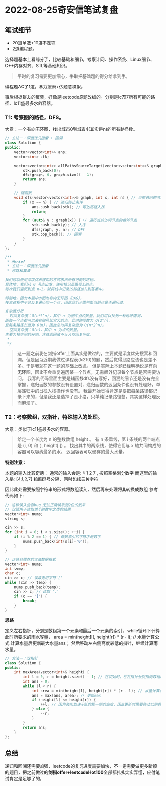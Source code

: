 # 2022-08-25奇安信笔试复盘

## 笔试细节
- 20道单选+10道不定项
- 2道编程题。

选择题基本上看缘分了，比较基础和细节，考察计网、操作系统、Linux细节、C++内存对齐、STL等基础知识。

> 平时的复习需要更加细心，争取把基础题的得分给拿到手。

编程题AC了1道，暴力搜索+依题意模拟。

事后根据群友的反馈，好像是leetcode原题改编的。分别是lc797所有可能的路径、lc11盛最多水的容器。

### T1: 考察图的路径，DFS。
大意：一个有向无环图，找出城市0到城市4(其实是n)的所有路径数。

```cpp
// 方法一：深度优先搜索 + 回溯
class Solution {
public:
    vector<vector<int>> ans;
    vector<int> stk;

    vector<vector<int>> allPathsSourceTarget(vector<vector<int>>& graph) {
        stk.push_back(0);
        dfs(graph, 0, graph.size() - 1);
        return ans;
    }

    // 辅函数
    void dfs(vector<vector<int>>& graph, int x, int n) { // 当前访问的节点
        if (x == n) { // 递归终止条件
            ans.push_back(stk); // 可达路径入栈
            return;
        }
        for (auto& y : graph[x]) { // 遍历当前访问节点的相邻节点
            stk.push_back(y); // 入栈
            dfs(graph, y, n); // DFS
            stk.pop_back(); // 回溯
        }
    }
};

/**
 * @brief 
 * 方法一：深度优先搜索
 * 思路和算法

我们可以使用深度优先搜索的方式求出所有可能的路径。
具体地，我们从 0 号点出发，使用栈记录路径上的点。
每次我们遍历到点 n−1，就将栈中记录的路径加入到答案中。

特别地，因为本题中的图为有向无环图（DAG），
搜索过程中不会反复遍历同一个点，因此我们无需判断当前点是否遍历过。

复杂度分析
- 时间复杂度：O(n*2^n)，其中 n 为图中点的数量。我们可以找到一种最坏情况，
即每一个点都可以去往编号比它大的点。此时路径数为 O(2^n)，
且每条路径长度为 O(n)，因此总时间复杂度为 O(n*2^n)。
- 空间复杂度：O(n)，其中 n 为点的数量。
主要为栈空间的开销。注意返回值不计入空间复杂度。
 * 
 */
```

> 这一题之前我在剑指offer上面其实是做过的，主要就是深度优先搜索和回溯。但是因为近期我做过课程表(lc210)的题，然后觉得思路应该也是差不多。于是我就在这一题的基础上改编。
> 但是实际上本题已经明确说是有向**无环**图，因此不会重复遍历某一个节点，无需额外记录每个节点是否需要访问。
> 我写的代码里面主要是辅函数dfs没有写好，回溯的细节还是没有完全掌握，递归函数的参数没有设置对，递归函数的返回条件也没有处理好，单层递归中的出栈入栈操作也没有。
> 我最开始觉得肯定是要把每条路径都记录下来的，但是我还是选择了走小路，只单纯记录路径数，其实这样处理反而麻烦了。

### T2：考察数组，双指针，特殊输入的处理。

大意：类似于lc11盛最多水的容器。
> 给定一个长度为 n 的整数数组 height 。
> 有 n 条垂线，第 i 条线的两个端点是 (i, 0) 和 (i, height[i]) 。
> 找出其中的两条线，使得它们与 x 轴共同构成的容器可以容纳最多的水。
> 返回容器可以储存的最大水量。

**特别注意：**

本题的输入比较奇葩：
通常的输入会是: 4 1 2 7 , 按照空格划分数字
而这里的输入是: [4,1,2,7] 按照逗号分隔，同时包括无关字符

因此此处需要按照字符串的形式将数组读入，然后再来处理将其转换成数组
参考代码如下:
```cpp
// 这种读入会有bug 无法正确读取到2位的数字
// 仅适用于读取单个的数字之类的结果
vector<int> nums;
string s;

cin >> s;
for (int i = 0; i < s.size(); ++i) {
    if (i % 2 == 1) { // 奇数索引的字符才是数字
        nums.push_back(int(s[i]-'0'));
    } 
} 

// 正确且推荐的读取数据格式
vector<int> nums;
int temp;
char c;
cin >> c; // 读取无用字符'['
while (cin >> temp) {
    nums.push_back(temp);
    cin >> c; // 读取 ','
    if (c == ']') {
        break;
    }
}
```


**思路**

定义左右指针，分别是数组第一个元素和最后一个元素的索引，
while循环下计算此时所要求的雨水容量，
area = min(height[l], height[r]) * (r - l); // 水量计算公式
计算水量后更新最大水量ans；
然后移动左右侧高度较低的指针，继续计算雨水量。

```cpp
// 方法一：双指针
class Solution {
public:
    int maxArea(vector<int>& height) { 
        int l = 0, r = height.size() - 1; // 在初始时，左右指针分别指向数组的左右两端
        int ans = 0;
        while (l < r) {
            int area = min(height[l], height[r]) * (r - l); // 水量计算公式
            ans = max(ans, area); // 更新max
            if (height[l] <= height[r]) {
                ++l; // 因为装水取决于低的那一侧的高度，因此更新时需要移动低侧的下标
            } else {
                --r;
            }
        }
        return ans;
    }
};
```

## 总结

递归和回溯还需要加强，leetcode的复习进度需要加快，不一定需要做更多新颖的题目，把之前做过的**剑指offer+leetcodeHot100**全部都扎扎实实弄懂，应付笔试肯定是足够了的。